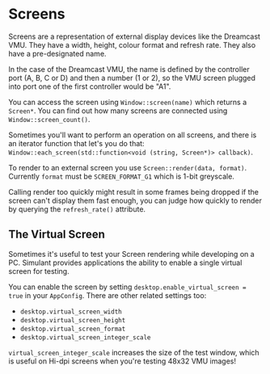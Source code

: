 # Screens

Screens are a representation of external display devices like the Dreamcast VMU. They have a width, height, colour format and refresh rate. They also have a pre-designated name.

In the case of the Dreamcast VMU, the name is defined by the controller port (A, B, C or D) and then a number (1 or 2), so the VMU screen plugged into port one of the first controller would be "A1".

You can access the screen using `Window::screen(name)` which returns a `Screen*`. You can find out how many screens are connected using `Window::screen_count()`.

Sometimes you'll want to perform an operation on all screens, and there is an iterator function that let's you do that: `Window::each_screen(std::function<void (string, Screen*)> callback)`. 

To render to an external screen you use `Screen::render(data, format)`. Currently `format`
must be `SCREEN_FORMAT_G1` which is 1-bit greyscale.

Calling render too quickly might result in some frames being dropped if the screen can't display them fast enough, you can judge how quickly to render by querying the `refresh_rate()` attribute.

## The Virtual Screen

Sometimes it's useful to test your Screen rendering while developing on a PC. Simulant provides
applications the ability to enable a single virtual screen for testing.

You can enable the screen by setting `desktop.enable_virtual_screen = true` in your `AppConfig`. There are other related settings too:

 - `desktop.virtual_screen_width`
 - `desktop.virtual_screen_height`
 - `desktop.virtual_screen_format`
 - `desktop.virtual_screen_integer_scale`
 
`virtual_screen_integer_scale` increases the size of the test window, which is useful on Hi-dpi screens when you're testing 48x32 VMU images!

